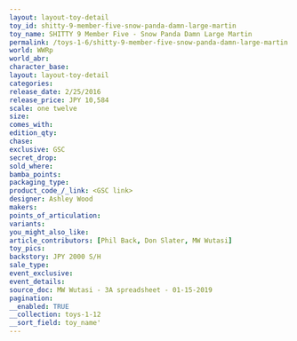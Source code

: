 ```yaml
---
layout: layout-toy-detail 
toy_id: shitty-9-member-five-snow-panda-damn-large-martin
toy_name: SHITTY 9 Member Five - Snow Panda Damn Large Martin
permalink: /toys-1-6/shitty-9-member-five-snow-panda-damn-large-martin.html
world: WWRp
world_abr: 
character_base: 
layout: layout-toy-detail
categories: 
release_date: 2/25/2016
release_price: JPY 10,584 
scale: one twelve
size: 
comes_with: 
edition_qty: 
chase: 
exclusive: GSC
secret_drop: 
sold_where: 
bamba_points: 
packaging_type: 
product_code_/_link: <GSC link>
designer: Ashley Wood
makers: 
points_of_articulation: 
variants: 
you_might_also_like: 
article_contributors: [Phil Back, Don Slater, MW Wutasi]
toy_pics: 
backstory: JPY 2000 S/H
sale_type: 
event_exclusive: 
event_details: 
source_doc: MW Wutasi - 3A spreadsheet - 01-15-2019
pagination: 
__enabled: TRUE
__collection: toys-1-12
__sort_field: toy_name'
---
```

